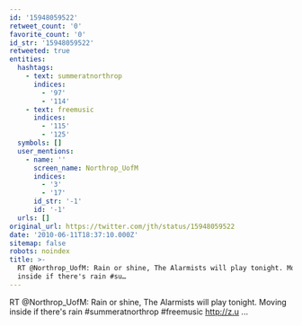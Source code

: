 ```yaml
---
id: '15948059522'
retweet_count: '0'
favorite_count: '0'
id_str: '15948059522'
retweeted: true
entities:
  hashtags:
    - text: summeratnorthrop
      indices:
        - '97'
        - '114'
    - text: freemusic
      indices:
        - '115'
        - '125'
  symbols: []
  user_mentions:
    - name: ''
      screen_name: Northrop_UofM
      indices:
        - '3'
        - '17'
      id_str: '-1'
      id: '-1'
  urls: []
original_url: https://twitter.com/jth/status/15948059522
date: '2010-06-11T18:37:10.000Z'
sitemap: false
robots: noindex
title: >-
  RT @Northrop_UofM: Rain or shine, The Alarmists will play tonight. Moving
  inside if there's rain #su…
---
```


RT @Northrop_UofM: Rain or shine, The Alarmists will play tonight. Moving inside if there's rain #summeratnorthrop #freemusic http://z.u ...